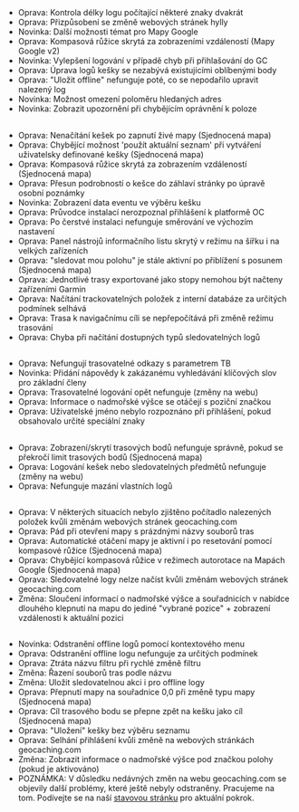 ##
- Oprava: Kontrola délky logu počítající některé znaky dvakrát
- Oprava: Přizpůsobení se změně webových stránek hylly
- Novinka: Další možnosti témat pro Mapy Google
- Oprava: Kompasová růžice skrytá za zobrazeními vzdáleností (Mapy Google v2)
- Novinka: Vylepšení logování v případě chyb při přihlašování do GC
- Oprava: Úprava logů kešky se nezabývá existujícími oblíbenými body
- Oprava: "Uložit offline" nefunguje poté, co se nepodařilo upravit nalezený log
- Novinka: Možnost omezení poloměru hledaných adres
- Novinka: Zobrazit upozornění při chybějícím oprávnění k poloze

##
- Oprava: Nenačítání kešek po zapnutí živé mapy (Sjednocená mapa)
- Oprava: Chybějící možnost 'použít aktuální seznam' při vytváření uživatelsky definované kešky (Sjednocená mapa)
- Oprava: Kompasová růžice skrytá za zobrazením vzdáleností (Sjednocená mapa)
- Oprava: Přesun podrobností o kešce do záhlaví stránky po úpravě osobní poznámky
- Novinka: Zobrazení data eventu ve výběru kešku
- Oprava: Průvodce instalací nerozpoznal přihlášení k platformě OC
- Oprava: Po čerstvé instalaci nefunguje směrování ve výchozím nastavení
- Oprava: Panel nástrojů informačního listu skrytý v režimu na šířku i na velkých zařízeních
- Oprava: "sledovat mou polohu" je stále aktivní po přiblížení s posunem (Sjednocená mapa)
- Oprava: Jednotlivé trasy exportované jako stopy nemohou být načteny zařízeními Garmin
- Oprava: Načítání trackovatelných položek z interní databáze za určitých podmínek selhává
- Oprava: Trasa k navigačnímu cíli se nepřepočítává při změně režimu trasování
- Oprava: Chyba při načítání dostupných typů sledovatelných logů

##
- Oprava: Nefungují trasovatelné odkazy s parametrem TB
- Novinka: Přidání nápovědy k zakázanému vyhledávání klíčových slov pro základní členy
- Oprava: Trasovatelné logování opět nefunguje (změny na webu)
- Oprava: Informace o nadmořské výšce se otáčejí s poziční značkou
- Oprava: Uživatelské jméno nebylo rozpoznáno při přihlášení, pokud obsahovalo určité speciální znaky

##
- Oprava: Zobrazení/skrytí trasových bodů nefunguje správně, pokud se překročí limit trasových bodů (Sjednocená mapa)
- Oprava: Logování kešek nebo sledovatelných předmětů nefunguje (změny na webu)
- Oprava: Nefunguje mazání vlastních logů

##
- Oprava: V některých situacích nebylo zjištěno počítadlo nalezených položek kvůli změnám webových stránek geocaching.com
- Oprava: Pád při otevření mapy s prázdnými názvy souborů tras
- Oprava: Automatické otáčení mapy je aktivní i po resetování pomocí kompasové růžice (Sjednocená mapa)
- Oprava: Chybějící kompasová růžice v režimech autorotace na Mapách Google (Sjednocená mapa)
- Oprava: Sledovatelné logy nelze načíst kvůli změnám webových stránek geocaching.com
- Změna: Sloučení informací o nadmořské výšce a souřadnicích v nabídce dlouhého klepnutí na mapu do jediné "vybrané pozice" + zobrazení vzdálenosti k aktuální pozici

##
- Novinka: Odstranění offline logů pomocí kontextového menu
- Oprava: Odstranění offline logu nefunguje za určitých podmínek
- Oprava: Ztráta názvu filtru při rychlé změně filtru
- Změna: Řazení souborů tras podle názvu
- Změna: Uložit sledovatelnou akci i pro offline logy
- Oprava: Přepnutí mapy na souřadnice 0,0 při změně typu mapy (Sjednocená mapa)
- Oprava: Cíl trasového bodu se přepne zpět na kešku jako cíl (Sjednocená mapa)
- Oprava: "Uložení" kešky bez výběru seznamu
- Oprava: Selhání přihlášení kvůli změně na webových stránkách geocaching.com
- Změna: Zobrazit informace o nadmořské výšce pod značkou polohy (pokud je aktivováno)
- POZNÁMKA: V důsledku nedávných změn na webu geocaching.com se objevily další problémy, které ještě nebyly odstraněny. Pracujeme na tom. Podívejte se na naší [stavovou stránku](https://github.com/cgeo/cgeo/issues/15555) pro aktuální pokrok.
